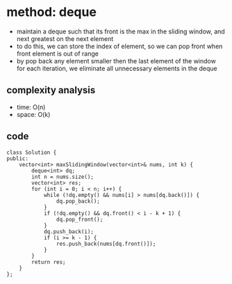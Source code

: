 # method: deque
- maintain a deque such that its front is the max in the sliding window, and next greatest on the next element
- to do this, we can store the index of element, so we can pop front when front element is out of range
- by pop back any element smaller then the last element of the window for each iteration, we eliminate all unnecessary elements in the deque

## complexity analysis
- time: O(n)
- space: O(k)

## code
```
class Solution {
public:
    vector<int> maxSlidingWindow(vector<int>& nums, int k) {
        deque<int> dq;
        int n = nums.size();
        vector<int> res;
        for (int i = 0; i < n; i++) {
            while (!dq.empty() && nums[i] > nums[dq.back()]) {
                dq.pop_back();
            }
            if (!dq.empty() && dq.front() < i - k + 1) {
                dq.pop_front();
            }
            dq.push_back(i);
            if (i >= k - 1) {
                res.push_back(nums[dq.front()]);
            }
        }
        return res;
    }
};
```
